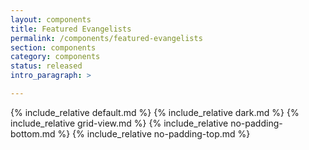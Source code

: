 ```yaml
---
layout: components
title: Featured Evangelists
permalink: /components/featured-evangelists
section: components
category: components
status: released
intro_paragraph: >

---
```


{% include_relative default.md %}
{% include_relative dark.md %}
{% include_relative grid-view.md %}
{% include_relative no-padding-bottom.md %}
{% include_relative no-padding-top.md %}
